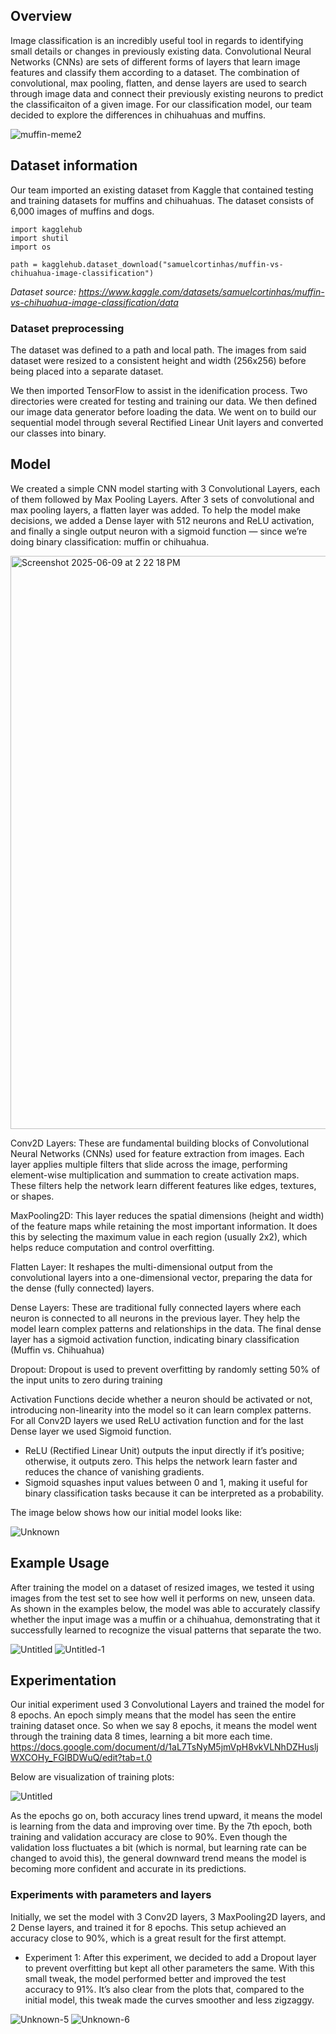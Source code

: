  ## Overview
 Image classification is an incredibly useful tool in regards to identifying small details or changes in previously existing data. Convolutional Neural Networks (CNNs) are sets of different forms of layers that learn image features and classify them according to a dataset. The combination of convolutional, max pooling, flatten, and dense layers are used to search through image data and connect their previously existing neurons to predict the classificaiton of a given image. For our classification model, our team decided to explore the differences in chihuahuas and muffins.

 
![muffin-meme2](https://github.com/user-attachments/assets/cea2d46a-9d9b-47ef-8331-0bfe0209f60a)


## Dataset information 

 Our team imported an existing dataset from Kaggle that contained testing and training datasets for muffins and chihuahuas. The dataset consists of 6,000 images of muffins and dogs.

```
import kagglehub
import shutil
import os

path = kagglehub.dataset_download("samuelcortinhas/muffin-vs-chihuahua-image-classification")
```

 
 *Dataset source: https://www.kaggle.com/datasets/samuelcortinhas/muffin-vs-chihuahua-image-classification/data*

### Dataset preprocessing 

 The dataset was defined to a path and local path. The images from said dataset were resized to a consistent height and width (256x256) before being placed into a separate dataset. 

 We then imported TensorFlow to assist in the idenification process. Two directories were created for testing and training our data. We then defined our image data generator before loading the data. We went on to build our sequential model through several Rectified Linear Unit layers and converted our classes into binary.

 ## Model

 We created a simple CNN model starting with 3 Convolutional Layers, each of them followed by Max Pooling Layers. After 3 sets of convolutional and max pooling layers, a flatten layer was added. To help the model make decisions, we added a Dense layer with 512 neurons and ReLU activation, and finally a single output neuron with a sigmoid function — since we’re doing binary classification: muffin or chihuahua.
 
 <img width="917" alt="Screenshot 2025-06-09 at 2 22 18 PM" src="https://github.com/user-attachments/assets/1e8d1336-0903-447d-890f-9a2cb1176991" />

 Conv2D Layers: These are fundamental building blocks of Convolutional Neural Networks (CNNs) used for feature extraction from images. Each layer applies multiple filters that slide across the image, performing element-wise multiplication and summation to create activation maps. These filters help the network learn different features like edges, textures, or shapes.
 
 MaxPooling2D: This layer reduces the spatial dimensions (height and width) of the feature maps while retaining the most important information. It does this by selecting the maximum value in each region (usually 2x2), which helps reduce computation and control overfitting.
 
 Flatten Layer: It reshapes the multi-dimensional output from the convolutional layers into a one-dimensional vector, preparing the data for the dense (fully connected) layers.
 
 Dense Layers: These are traditional fully connected layers where each neuron is connected to all neurons in the previous layer. They help the model learn complex patterns and relationships in the data. The final dense layer has a sigmoid activation function, indicating binary classification (Muffin vs. Chihuahua)

 Dropout: Dropout is used to prevent overfitting by randomly setting 50% of the input units to zero during training


 Activation Functions decide whether a neuron should be activated or not, introducing non-linearity into the model so it can learn complex patterns. For all Conv2D layers we used ReLU activation function and for the last Dense layer we used Sigmoid function. 
 * ReLU (Rectified Linear Unit) outputs the input directly if it’s positive; otherwise, it outputs zero. This helps the network learn faster and reduces the chance of vanishing gradients.
 * Sigmoid squashes input values between 0 and 1, making it useful for binary classification tasks because it can be interpreted as a probability.

The image below shows how our initial model looks like:
 
 ![Unknown](https://github.com/user-attachments/assets/fb94be8d-d219-4142-986f-3b3730ef9519)
 




 ## Example Usage

 After training the model on a dataset of resized images, we tested it using images from the test set to see how well it performs on new, unseen data. As shown in the examples below, the model was able to accurately classify whether the input image was a muffin or a chihuahua, demonstrating that it successfully learned to recognize the visual patterns that separate the two.
 
 ![Untitled](https://github.com/user-attachments/assets/68867006-50a3-4e5d-ab17-5601b30e26e6)
 ![Untitled-1](https://github.com/user-attachments/assets/1a04cbea-c110-4f1d-9af1-ff0c95e57a19)

## Experimentation

Our initial experiment used 3 Convolutional Layers and trained the model for 8 epochs.
An epoch simply means that the model has seen the entire training dataset once. So when we say 8 epochs, it means the model went through the training data 8 times, learning a bit more each time.
https://docs.google.com/document/d/1aL7TsNyM5jmVpH8vkVLNhDZHusljWXCOHy_FGIBDWuQ/edit?tab=t.0

Below are visualization of training plots:  

 ![Untitled](https://github.com/user-attachments/assets/c18c3d86-d3f7-47cd-afca-f756671a36b4)

 As the epochs go on, both accuracy lines trend upward, it means the model is learning from the data and improving over time. By the 7th epoch, both training and validation accuracy are close to 90%. Even though the validation loss fluctuates a bit (which is normal, but learning rate can be changed to avoid this), the general downward trend means the model is becoming more confident and accurate in its predictions.

### Experiments with parameters and layers

Initially, we set the model with 3 Conv2D layers, 3 MaxPooling2D layers, and 2 Dense layers, and trained it for 8 epochs. This setup achieved an accuracy close to 90%, which is a great result for the first attempt.

* Experiment 1:
After this experiment, we decided to add a Dropout layer to prevent overfitting but kept all other parameters the same. With this small tweak, the model performed better and improved the test accuracy to 91%. It’s also clear from the plots that, compared to the initial model, this tweak made the curves smoother and less zigzaggy.

![Unknown-5](https://github.com/user-attachments/assets/2d2432f7-a765-437f-9597-0d0010b7cd11)
![Unknown-6](https://github.com/user-attachments/assets/f8f4d75c-df7b-4383-97f2-ce1d122fdd6f)


